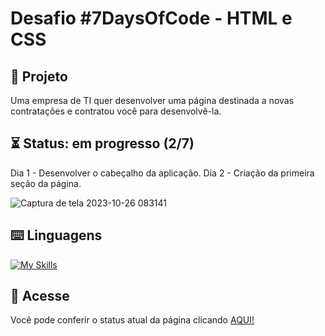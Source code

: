 # Desafio #7DaysOfCode - HTML e CSS

## 📜 Projeto
Uma empresa de TI quer desenvolver uma página destinada a novas contratações e contratou você para desenvolvê-la.

## ⏳ Status: em progresso (2/7)
Dia 1 - Desenvolver o cabeçalho da aplicação.
Dia 2 - Criação da primeira seção da página.

![Captura de tela 2023-10-26 083141](https://github.com/KamiBicalho/alurabooks-mobilefirst/assets/132604923/9d93853e-7d94-4169-9eec-5c8eef477e26)

## ⌨️ Linguagens
[![My Skills](https://skillicons.dev/icons?i=html,css)](https://skillicons.dev)

## 🔗 Acesse
Você pode conferir o status atual da página clicando [AQUI!](https://desafio-html-css-7-days-of-code-grk0j2p39-kamibicalho.vercel.app/)
